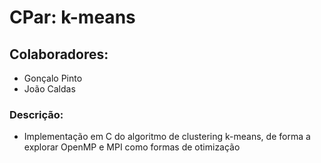 # CPar: k-means

## Colaboradores:
* Gonçalo Pinto
* João Caldas

### Descrição:
* Implementação em C do algoritmo de clustering k-means, de forma a explorar OpenMP e MPI como formas de otimização
